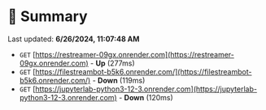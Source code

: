 # 📖 Summary
Last updated: **6/26/2024, 11:07:48 AM**

- `GET` [https://restreamer-09gx.onrender.com](https://restreamer-09gx.onrender.com) - **Up** (277ms)
- `GET` [https://filestreambot-b5k6.onrender.com/](https://filestreambot-b5k6.onrender.com/) - **Down** (119ms)
- `GET` [https://jupyterlab-python3-12-3.onrender.com](https://jupyterlab-python3-12-3.onrender.com) - **Down** (120ms)
